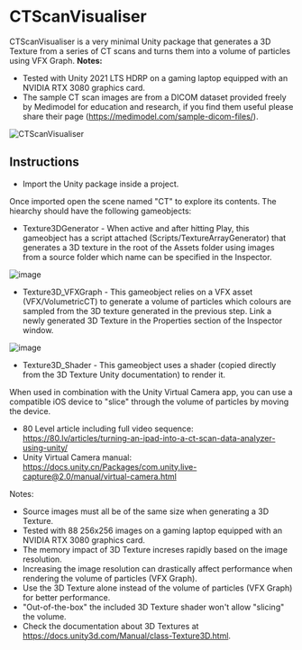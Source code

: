# CTScanVisualiser
CTScanVisualiser is a very minimal Unity package that generates a 3D Texture from a series of CT scans and turns them into a volume of particles using VFX Graph.
**Notes:** 
* Tested with Unity 2021 LTS HDRP on a gaming laptop equipped with an NVIDIA RTX 3080 graphics card.
* The sample CT scan images are from a DICOM dataset provided freely by Medimodel for education and research, if you find them useful please share their page (https://medimodel.com/sample-dicom-files/).

![CTScanVisualiser](https://user-images.githubusercontent.com/1048085/197761936-0833e41e-2d0f-4335-aa3f-a5eed0bdd02f.gif)

## Instructions
* Import the Unity package inside a project.

Once imported open the scene named "CT" to explore its contents. The hiearchy should have the following gameobjects:
* Texture3DGenerator - When active and after hitting Play, this gameobject has a script attached (Scripts/TextureArrayGenerator) that generates a 3D texture in the root of the Assets folder using images from a source folder which name can be specified in the Inspector.

![image](https://user-images.githubusercontent.com/1048085/201344074-2a205631-84d7-4cd5-afc7-b47b95007ac2.png)
* Texture3D_VFXGraph - This gameobject relies on a VFX asset (VFX/VolumetricCT) to generate a volume of particles which colours are sampled from the 3D texture generated in the previous step. Link a newly generated 3D Texture in the Properties section of the Inspector window.

![image](https://user-images.githubusercontent.com/1048085/201345069-1adfd718-ad2a-45a6-a256-9f817de977bb.png)
* Texture3D_Shader - This gameobject uses a shader (copied directly from the 3D Texture Unity documentation) to render it.

When used in combination with the Unity Virtual Camera app, you can use a compatible iOS device to "slice" through the volume of particles by moving the device.

* 80 Level article including full video sequence: https://80.lv/articles/turning-an-ipad-into-a-ct-scan-data-analyzer-using-unity/
* Unity Virtual Camera manual: https://docs.unity.cn/Packages/com.unity.live-capture@2.0/manual/virtual-camera.html

Notes:
* Source images must all be of the same size when generating a 3D Texture.
* Tested with 88 256x256 images on a gaming laptop equipped with an NVIDIA RTX 3080 graphics card. 
* The memory impact of 3D Texture increses rapidly based on the image resolution.
* Increasing the image resolution can drastically affect performance when rendering the volume of particles (VFX Graph). 
* Use the 3D Texture alone instead of the volume of particles (VFX Graph) for better performance. 
* "Out-of-the-box" the included 3D Texture shader won't allow "slicing" the volume.
* Check the documentation about 3D Textures at https://docs.unity3d.com/Manual/class-Texture3D.html.
